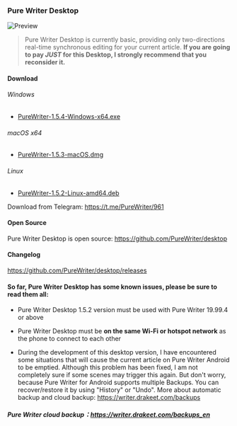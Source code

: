 ### Pure Writer Desktop

![Preview](https://user-images.githubusercontent.com/5214214/115110118-57bb0e00-9fac-11eb-9270-2d83502405a3.png)

> Pure Writer Desktop is currently basic, providing only two-directions real-time synchronous editing for your current article. **If you are going to pay _JUST_ for this Desktop, I strongly recommend that you reconsider it.**

#### Download

###### Windows

* [PureWriter-1.5.4-Windows-x64.exe](https://github.com/PureWriter/desktop/releases/download/1.5.2/PureWriter-1.5.4-Windows-x64.exe)

###### macOS x64

* [PureWriter-1.5.3-macOS.dmg](https://github.com/PureWriter/desktop/releases/download/1.5.2/PureWriter-1.5.3-macOS.dmg)

###### Linux

* [PureWriter-1.5.2-Linux-amd64.deb](https://github.com/PureWriter/desktop/releases/download/1.5.2/PureWriter-1.5.2-Linux-amd64.deb)

Download from Telegram: https://t.me/PureWriter/961



#### Open Source

Pure Writer Desktop is open source: https://github.com/PureWriter/desktop

#### Changelog

https://github.com/PureWriter/desktop/releases

#### So far, Pure Writer Desktop has some known issues, please be sure to read them all:

- Pure Writer Desktop 1.5.2 version must be used with Pure Writer 19.99.4 or above

- Pure Writer Desktop must be **on the same Wi-Fi or hotspot network** as the phone to connect to each other

- During the development of this desktop version, I have encountered some situations that will cause the current article on Pure Writer Android to be emptied. Although this problem has been fixed, I am not completely sure if some scenes may trigger this again. But don't worry, because Pure Writer for Android supports multiple Backups. You can recover/restore it by using "History" or "Undo". More about automatic backup and cloud backup: https://writer.drakeet.com/backups

##### Pure Writer cloud backup：https://writer.drakeet.com/backups_en
